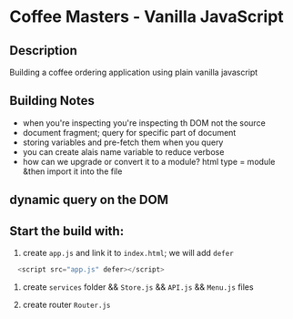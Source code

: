 # Coffee Masters - Vanilla JavaScript

## Description
Building a coffee ordering application using plain vanilla javascript

## Building Notes 
- when you're inspecting you're inspecting th DOM not the source
- document fragment; query for specific part of document 
- storing variables and pre-fetch them when you query 
- you can create alais name variable to reduce verbose 
- how can we upgrade or convert it to a module? html type = module &then import it into the file

## dynamic query on the DOM

## Start the build with:
1. create `app.js` and link it to `index.html`; we will add `defer`
```js
  <script src="app.js" defer></script> 
```
1. create `services` folder && `Store.js` && `API.js` && `Menu.js` files

1. create router `Router.js`
